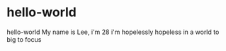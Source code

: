 # hello-world
hello-world
My name is Lee, i'm 28 i'm hopelessly hopeless in a world to big to focus
